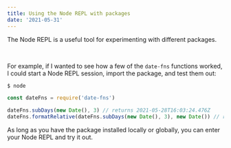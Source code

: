 ```yaml
---
title: Using the Node REPL with packages
date: '2021-05-31'
---
```


The Node REPL is a useful tool for experimenting with different packages.

<br>

For example, if I wanted to see how a few of the `date-fns` functions worked, I could start a Node REPL session, import the package, and test them out:

```sh
$ node
```

```js
const dateFns = require('date-fns')

dateFns.subDays(new Date(), 3) // returns 2021-05-28T16:03:24.476Z
dateFns.formatRelative(dateFns.subDays(new Date(), 3), new Date()) // returns 'last Friday at 12:06 PM'
```

As long as you have the package installed locally or globally, you can enter your Node REPL and try it out.

